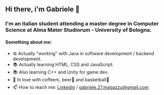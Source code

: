## Hi there, i'm Gabriele 👋

### I'm an italian student attending a master degree in Computer Science at Alma Mater Studiorum - University of Bologna.

#### Something about me:
* ⚙️ Actually "working" with Java in software development / backend development.
* 📚 Actually learning HTML, CSS and JavaScript. 
* 📚 Also learning C++ and Unity for game dev. 
* 🥰 In love with coffee☕, beer🍺 and basketball🏀
* 📫 How to reach me: [Linkedin](https://www.linkedin.com/in/gabriele-magazzù) / gabriele.27.magazzu@gmail.com
